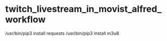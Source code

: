 # twitch_livestream_in_movist_alfred_workflow

/usr/bin/pip3 install requests
/usr/bin/pip3 install m3u8
